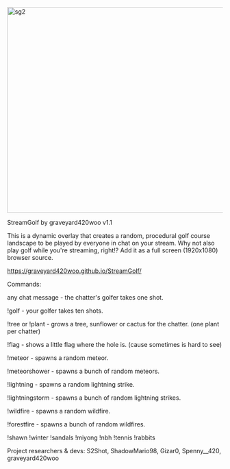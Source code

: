 <img width="739" height="480" alt="sg2" src="https://github.com/user-attachments/assets/2294a49e-b785-49cf-bdcf-d3499c26ae82" />

StreamGolf by graveyard420woo v1.1

This is a dynamic overlay that creates a random, procedural golf course landscape to be played by everyone in chat on your stream. 
Why not also play golf while you're streaming, right!? 
Add it as a full screen (1920x1080) browser source. 

https://graveyard420woo.github.io/StreamGolf/

Commands:

  any chat message - the chatter's golfer takes one shot.

  !golf - your golfer takes ten shots.

  !tree or !plant - grows a tree, sunflower or cactus for the chatter. (one plant per chatter)

  !flag - shows a little flag where the hole is. (cause sometimes is hard to see)

  !meteor - spawns a random meteor.

  !meteorshower - spawns a bunch of random meteors.

  !lightning - spawns a random lightning strike.

  !lightningstorm - spawns a bunch of random lightning strikes.

  !wildfire - spawns a random wildfire.

  !forestfire - spawns a bunch of random wildfires.

  !shawn
  !winter
  !sandals
  !miyong
  !nbh
  !tennis
  !rabbits

Project researchers & devs: S2Shot, ShadowMario98, Gizar0, Spenny__420, graveyard420woo


